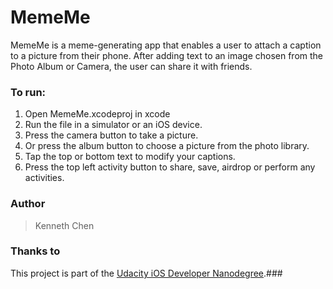 # MemeMe

MemeMe is a meme-generating app that enables a user to attach a caption to a picture from their phone. After adding text to an image chosen from the Photo Album or Camera, the user can share it with friends.

### To run:
1. Open MemeMe.xcodeproj in xcode
2. Run the file in a simulator or an iOS device.
3. Press the camera button to take a picture.
4. Or press the album button to choose a picture from the photo library.
5. Tap the top or bottom text to modify your captions.
6. Press the top left activity button to share, save, airdrop or perform any activities.

### Author
> Kenneth Chen

### Thanks to
This project is part of the [Udacity iOS Developer Nanodegree](https://classroom.udacity.com/nanodegrees/nd003/syllabus).###
